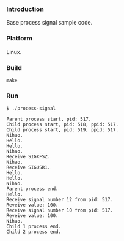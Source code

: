 ### Introduction

Base process signal sample code.


### Platform

Linux.


### Build

```console
make
```


### Run

```console
$ ./process-signal

Parent process start, pid: 517.
Child process start, pid: 518, ppid: 517.
Child process start, pid: 519, ppid: 517.
Nihao.
Hello.
Hello.
Nihao.
Receive SIGXFSZ.
Nihao.
Receive SIGUSR1.
Hello.
Hello.
Nihao.
Parent process end.
Hello.
Receive signal number 12 from pid: 517.
Reveive value: 100.
Receive signal number 10 from pid: 517.
Reveive value: 100.
Nihao.
Child 1 process end.
Child 2 process end.
```
